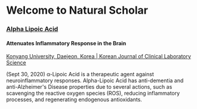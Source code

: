 # Welcome to Natural Scholar

### [Alpha Lipoic Acid](./research/lipoic-acid)

#### Attenuates Inflammatory Response in the Brain

[Konyang University, Daejeon, Korea | Korean Journal of Clinical Laboratory Science](https://doi.org/10.15324/kjcls.2020.52.3.253)
    
(Sept 30, 2020) α-Lipoic Acid is a therapeutic agent against neuroinflammatory responses.  Alpha-Lipoic Acid has anti-dementia and anti-Alzheimer's Disease properties due to several actions, such as scavenging the reactive oxygen species (ROS), reducing inflammatory processes, and regenerating endogenous antioxidants.